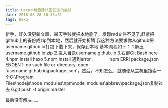 ```yaml
---
title: Hexo本地删除试图恢复的尝试
date: 2016-08-28 18:33:51
tags: hexo
---
```

新手，好久没更新文章，某天手贱就把本地删了，发现md文件不见了,赶紧把github上的备份成zip到本地，然后就开始折腾
我这种方法要求你从github把username.github.io打包下载下来，保存到本地
基本流程如下：
1.解压username.github.io.zip
2.进入目录username.github.io
3.右键Git Bash here
4.npm install hexo
5.npm install 遇到error：
　　　npm ERR! package.json ENOENT: no such file or directory, open 'username.github.io\package.json'，然后，不知怎么，就随便从主机里搜索一个C:\Program Files\nodejs\node_modules\npm\node_modules\abbrev\package.json复制过去
6.git push -f origin master

最后没有解决。。。